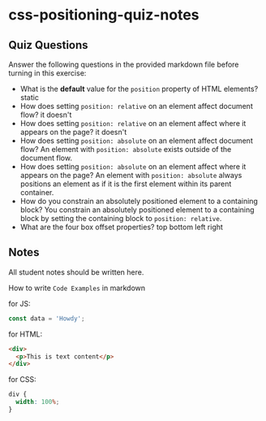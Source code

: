 # css-positioning-quiz-notes

## Quiz Questions

Answer the following questions in the provided markdown file before turning in this exercise:

- What is the **default** value for the `position` property of HTML elements?
  static
- How does setting `position: relative` on an element affect document flow?
  it doesn't
- How does setting `position: relative` on an element affect where it appears on the page?
  it doesn't
- How does setting `position: absolute` on an element affect document flow?
  An element with `position: absolute` exists outside of the document flow.
- How does setting `position: absolute` on an element affect where it appears on the page?
  An element with `position: absolute` always positions an element as if it is the first element within its parent container.
- How do you constrain an absolutely positioned element to a containing block?
  You constrain an absolutely positioned element to a containing block by setting the containing block to `position: relative`.
- What are the four box offset properties?
  top
  bottom
  left
  right

## Notes

All student notes should be written here.

How to write `Code Examples` in markdown

for JS:

```javascript
const data = 'Howdy';
```

for HTML:

```html
<div>
  <p>This is text content</p>
</div>
```

for CSS:

```css
div {
  width: 100%;
}
```
